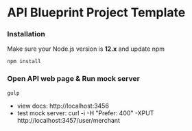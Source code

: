 API Blueprint Project Template
==================

### Installation

Make sure your Node.js version is **12.x** and update npm

```
npm install
```

### Open API web page & Run mock server

```
gulp
```

+ view docs: http://localhost:3456
+ test mock server: curl -i -H "Prefer: 400" -XPUT http://localhost:3457/user/merchant
